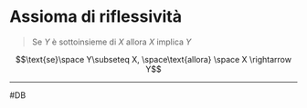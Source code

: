# Assioma di riflessività
> Se $Y$ è sottoinsieme di $X$ allora $X$ implica $Y$

$$\text{se}\space Y\subseteq X, \space\text{allora} \space X \rightarrow Y$$

---
#DB 
